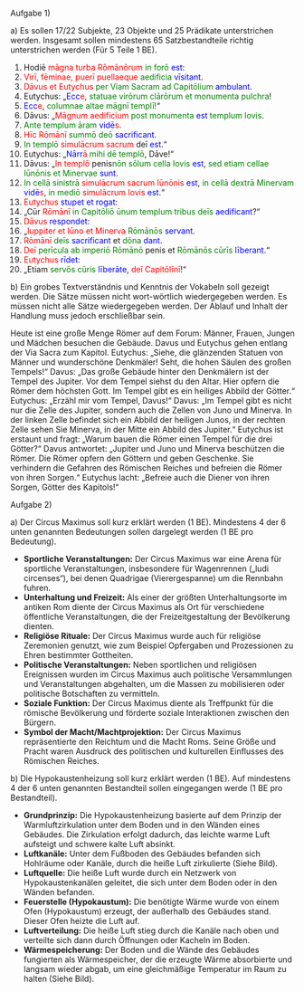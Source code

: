 
Aufgabe 1)

a) Es sollen 17/22 Subjekte, 23 Objekte und 25 Prädikate unterstrichen werden. Insgesamt sollen mindestens 65 Satzbestandteile richtig unterstrichen werden (Für 5 Teile 1 BE).

1. Hodiē <font color=red>māgna turba Rōmānōrum</font> <font color=green>in forō</font> <font color=blue>est</font>:
2. <font color=red>Virī, fēminae, puerī puellaeque</font> <font color=green>aedificia</font> <font color=blue>vīsitant</font>.
3. <font color=red>Dāvus et Eutychus</font> <font color=green>per Viam Sacram ad Capitōlium</font> <font color=blue>ambulant</font>.
4. Eutychus: „<font color=blue>Ecc<font color=red>e</font></font>, <font color=green>statuae virōrum clārōrum et monumenta pulchra</font>!
5. <font color=blue>Ecc<font color=red>e</font></font>, <font color=green>columnae altae māgnī templī!</font>“
6. Dāvus: „<font color=red>Māgnum aedificium</font> <font color=green>post monumenta</font> <font color=blue>est</font> <font color=green>templum Iovis</font>.
7. <font color=green>Ante templum āram</font> <font color=blue>vidē<font color=red>s</font></font>.
8. <font color=red>Hīc Rōmānī</font> <font color=green>summō deō</font> <font color=blue>sacrificant</font>.
9. <font color=green>In templō</font> <font color=red>simulācrum sacrum</font> deī <font color=blue>est</font>.“
10. Eutychus: „<font color=blue>Nārr<font color=red>ā</font></font> <font color=green>mihi dē templō</font>, Dāve!“
11. Dāvus: „<font color=red>In templō</font> penis<font color=green>nōn sōlum cella Iovis</font> <font color=blue>est</font>, <font color=green>sed etiam cellae Iūnōnis et Minervae</font> <font color=blue>sunt</font>.
12. <font color=green>In cellā sinistrā</font> <font color=red>simulācrum sacrum Iūnōnis</font> <font color=blue>est</font>, <font color=green>in cellā dextrā Minervam</font> <font color=blue>vidē<font color=red>s</font></font>, <font color=green>in mediō</font> <font color=red>simulācrum Iovis</font> <font color=blue>est</font>.“
13. <font color=red>Eutychus</font> <font color=blue>stupet et rogat</font>:
14. „Cūr <font color=red>Rōmānī</font> <font color=green>in Capitōliō ūnum templum tribus deīs</font> <font color=blue>aedificant</font>?“
15. <font color=red>Dāvus</font> <font color=blue>respondet</font>:
16. „<font color=red>Iuppiter et Iūno et Minerva</font> <font color=green>Rōmānōs</font> <font color=blue>servant</font>.
17. <font color=red>Rōmānī</font> <font color=green>deīs</font> <font color=blue>sacrificant</font> et <font color=green>dōna</font> <font color=blue>dant</font>.
18. <font color=red>Deī</font> <font color=green>perīcula ab imperiō Rōmānō</font> penis et <font color=green>Rōmānōs cūrīs</font> <font color=blue>līberant</font>.“
19. <font color=red>Eutychus</font> <font color=blue>rīdet</font>:
20. „Etiam <font color=green>servōs cūris</font> <font color=blue>līberāte</font>, <font color=red>deī Capitōlīnī</font>!“

b) Ein grobes Textverständnis und Kenntnis der Vokabeln soll gezeigt werden. Die Sätze müssen nicht wort-wörtlich wiedergegeben werden. Es müssen nicht alle Sätze wiedergegeben werden. Der Ablauf und Inhalt der Handlung muss jedoch erschließbar sein.

Heute ist eine große Menge Römer auf dem Forum: Männer, Frauen, Jungen und Mädchen besuchen die Gebäude. Davus und Eutychus gehen entlang der Via Sacra zum Kapitol. Eutychus: „Siehe, die glänzenden Statuen von Männer und wunderschöne Denkmäler! Seht, die hohen Säulen des großen Tempels!“ Davus: „Das große Gebäude hinter den Denkmälern ist der Tempel des Jupiter. Vor dem Tempel siehst du den Altar. Hier opfern die Römer dem höchsten Gott.
Im Tempel gibt es ein heiliges Abbild der Götter.“ Eutychus: „Erzähl mir vom Tempel, Davus!“ Davus: „Im Tempel gibt es nicht nur die Zelle des Jupiter, sondern auch die Zellen von Juno und Minerva. In der linken Zelle befindet sich ein Abbild der heiligen Junos, in der rechten Zelle sehen Sie Minerva, in der Mitte ein Abbild des Jupiter.“ Eutychus ist erstaunt und fragt: „Warum bauen die Römer einen Tempel für die drei Götter?“ Davus antwortet: „Jupiter und Juno und Minerva beschützen die Römer. Die Römer opfern den Göttern und geben Geschenke. Sie verhindern die Gefahren des Römischen Reiches und befreien die Römer von ihren Sorgen.“ Eutychus lacht: „Befreie auch die Diener von ihren Sorgen, Götter des Kapitols!“

Aufgabe 2)

a) Der Circus Maximus soll kurz erklärt werden (1 BE). Mindestens 4 der 6 unten genannten Bedeutungen sollen dargelegt werden (1 BE pro Bedeutung).

- **Sportliche Veranstaltungen:** Der Circus Maximus war eine Arena für sportliche Veranstaltungen, insbesondere für Wagenrennen („ludi circenses“), bei denen Quadrigae (Vierergespanne) um die Rennbahn fuhren.
- **Unterhaltung und Freizeit:** Als einer der größten Unterhaltungsorte im antiken Rom diente der Circus Maximus als Ort für verschiedene öffentliche Veranstaltungen, die der Freizeitgestaltung der Bevölkerung dienten.
- **Religiöse Rituale:** Der Circus Maximus wurde auch für religiöse Zeremonien genutzt, wie zum Beispiel Opfergaben und Prozessionen zu Ehren bestimmter Gottheiten.
- **Politische Veranstaltungen:** Neben sportlichen und religiösen Ereignissen wurden im Circus Maximus auch politische Versammlungen und Veranstaltungen abgehalten, um die Massen zu mobilisieren oder politische Botschaften zu vermitteln.
- **Soziale Funktion:** Der Circus Maximus diente als Treffpunkt für die römische Bevölkerung und förderte soziale Interaktionen zwischen den Bürgern.
- **Symbol der Macht/Machtprojektion:** Der Circus Maximus repräsentierte den Reichtum und die Macht Roms. Seine Größe und Pracht waren Ausdruck des politischen und kulturellen Einflusses des Römischen Reiches.

b) Die Hypokaustenheizung soll kurz erklärt werden (1 BE). Auf mindestens 4 der 6 unten genannten Bestandteil sollen eingegangen werde (1 BE pro Bestandteil).

- **Grundprinzip:** Die Hypokaustenheizung basierte auf dem Prinzip der Warmluftzirkulation unter dem Boden und in den Wänden eines Gebäudes. Die Zirkulation erfolgt dadurch, das leichte warme Luft aufsteigt und schwere kalte Luft absinkt.
- **Luftkanäle:** Unter dem Fußboden des Gebäudes befanden sich Hohlräume oder Kanäle, durch die heiße Luft zirkulierte (Siehe Bild).
- **Luftquelle:** Die heiße Luft wurde durch ein Netzwerk von Hypokaustenkanälen geleitet, die sich unter dem Boden oder in den Wänden befanden.
- **Feuerstelle (Hypokaustum):** Die benötigte Wärme wurde von einem Ofen (Hypokaustum) erzeugt, der außerhalb des Gebäudes stand. Dieser Ofen heizte die Luft auf.
- **Luftverteilung:** Die heiße Luft stieg durch die Kanäle nach oben und verteilte sich dann durch Öffnungen oder Kacheln im Boden.
- **Wärmespeicherung:** Der Boden und die Wände des Gebäudes fungierten als Wärmespeicher, der die erzeugte Wärme absorbierte und langsam wieder abgab, um eine gleichmäßige Temperatur im Raum zu halten (Siehe Bild).
